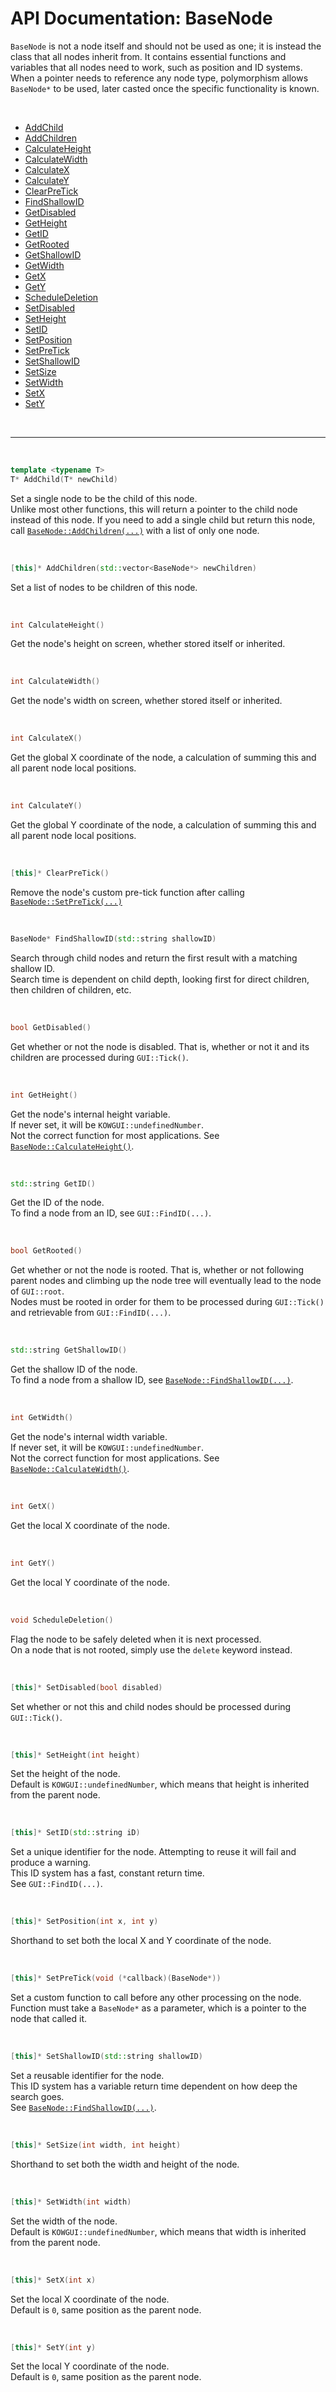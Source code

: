 # API Documentation: BaseNode

`BaseNode` is not a node itself and should not be used as one; 
it is instead the class that all nodes inherit from. It contains 
essential functions and variables that all nodes need to work, 
such as position and ID systems. When a pointer needs to reference 
any node type, polymorphism allows `BaseNode*` to be used, 
later casted once the specific functionality is known.


<br>

- [AddChild](#basenode-addchild)
- [AddChildren](#basenode-addchildren)
- [CalculateHeight](#basenode-calculateheight)
- [CalculateWidth](#basenode-calculatewidth)
- [CalculateX](#basenode-calculatex)
- [CalculateY](#basenode-calculatey)
- [ClearPreTick](#basenode-clearpretick)
- [FindShallowID](#basenode-findshallowid)
- [GetDisabled](#basenode-getdisabled)
- [GetHeight](#basenode-getheight)
- [GetID](#basenode-getid)
- [GetRooted](#basenode-getrooted)
- [GetShallowID](#basenode-getshallowid)
- [GetWidth](#basenode-getwidth)
- [GetX](#basenode-getx)
- [GetY](#basenode-gety)
- [ScheduleDeletion](#basenode-scheduledeletion)
- [SetDisabled](#basenode-setdisabled)
- [SetHeight](#basenode-setheight)
- [SetID](#basenode-setid)
- [SetPosition](#basenode-setposition)
- [SetPreTick](#basenode-setpretick)
- [SetShallowID](#basenode-setshallowid)
- [SetSize](#basenode-setsize)
- [SetWidth](#basenode-setwidth)
- [SetX](#basenode-setx)
- [SetY](#basenode-sety)

<br>

---

<br>


<a id="basenode-addchild"></a>
```C++
template <typename T>
T* AddChild(T* newChild)
```
Set a single node to be the child of this node. <br>
Unlike most other functions, this will return a pointer to 
the child node instead of this node. If you need to add a single 
child but return this node, call [`BaseNode::AddChildren(...)`](#basenode-addchildren) 
with a list of only one node. 

<br>

<a id="basenode-addchildren"></a>
```C++
[this]* AddChildren(std::vector<BaseNode*> newChildren)
```
Set a list of nodes to be children of this node.

<br>

<a id="basenode-calculateheight"></a>
```C++
int CalculateHeight()
```
Get the node's height on screen, whether stored itself or inherited.

<br>

<a id="basenode-calculatewidth"></a>
```C++
int CalculateWidth()
```
Get the node's width on screen, whether stored itself or inherited.

<br>

<a id="basenode-calculatex"></a>
```C++
int CalculateX()
```
Get the global X coordinate of the node, a calculation of summing 
this and all parent node local positions.

<br>

<a id="basenode-calculatey"></a>
```C++
int CalculateY()
```
Get the global Y coordinate of the node, a calculation of summing 
this and all parent node local positions.

<br>

<a id="basenode-clearpretick"></a>
```C++
[this]* ClearPreTick()
```
Remove the node's custom pre-tick function after calling [`BaseNode::SetPreTick(...)`](#basenode-setpretick)

<br>

<a id="basenode-findshallowid"></a>
```C++
BaseNode* FindShallowID(std::string shallowID)
```
Search through child nodes and return the first result with 
a matching shallow ID. <br>
Search time is dependent on child depth, looking first for 
direct children, then children of children, etc. 

<br>

<a id="basenode-getdisabled"></a>
```C++
bool GetDisabled()
```
Get whether or not the node is disabled. That is, whether or 
not it and its children are processed during `GUI::Tick()`.

<br>

<a id="basenode-getheight"></a>
```C++
int GetHeight()
```
Get the node's internal height variable. <br>
If never set, it will be `KOWGUI::undefinedNumber`. <br>
Not the correct function for most applications. See [`BaseNode::CalculateHeight()`](#basenode-calculateheight).

<br>

<a id="basenode-getid"></a>
```C++
std::string GetID()
```
Get the ID of the node. <br>
To find a node from an ID, see `GUI::FindID(...)`.

<br>

<a id="basenode-getrooted"></a>
```C++
bool GetRooted()
```
Get whether or not the node is rooted. That is, whether or 
not following parent nodes and climbing up the node tree will 
eventually lead to the node of `GUI::root`. <br>
Nodes must be rooted in order for them to be processed during 
`GUI::Tick()` and retrievable from `GUI::FindID(...)`.

<br>

<a id="basenode-getshallowid"></a>
```C++
std::string GetShallowID()
```
Get the shallow ID of the node. <br>
To find a node from a shallow ID, see [`BaseNode::FindShallowID(...)`](#basenode-findshallowid).

<br>

<a id="basenode-getwidth"></a>
```C++
int GetWidth()
```
Get the node's internal width variable. <br>
If never set, it will be `KOWGUI::undefinedNumber`. <br>
Not the correct function for most applications. See [`BaseNode::CalculateWidth()`](#basenode-calculatewidth).

<br>

<a id="basenode-getx"></a>
```C++
int GetX()
```
Get the local X coordinate of the node.

<br>

<a id="basenode-gety"></a>
```C++
int GetY()
```
Get the local Y coordinate of the node.

<br>

<a id="basenode-scheduledeletion"></a>
```C++
void ScheduleDeletion()
```
Flag the node to be safely deleted when it is next processed. <br>
On a node that is not rooted, simply use the `delete` keyword 
instead. 

<br>

<a id="basenode-setdisabled"></a>
```C++
[this]* SetDisabled(bool disabled)
```
Set whether or not this and child nodes should be processed 
during `GUI::Tick()`.

<br>

<a id="basenode-setheight"></a>
```C++
[this]* SetHeight(int height)
```
Set the height of the node. <br>
Default is `KOWGUI::undefinedNumber`, which means that height 
is inherited from the parent node.

<br>

<a id="basenode-setid"></a>
```C++
[this]* SetID(std::string iD)
```
Set a unique identifier for the node. Attempting to reuse it 
will fail and produce a warning. <br>
This ID system has a fast, constant return time. <br>
See `GUI::FindID(...)`.

<br>

<a id="basenode-setposition"></a>
```C++
[this]* SetPosition(int x, int y)
```
Shorthand to set both the local X and Y coordinate of the node. 

<br>

<a id="basenode-setpretick"></a>
```C++
[this]* SetPreTick(void (*callback)(BaseNode*))
```
Set a custom function to call before any other processing on 
the node. <br>
Function must take a `BaseNode*` as a parameter, which is a 
pointer to the node that called it.

<br>

<a id="basenode-setshallowid"></a>
```C++
[this]* SetShallowID(std::string shallowID)
```
Set a reusable identifier for the node. <br>
This ID system has a variable return time dependent on how 
deep the search goes. <br>
See [`BaseNode::FindShallowID(...)`](#basenode-findshallowid).

<br>

<a id="basenode-setsize"></a>
```C++
[this]* SetSize(int width, int height)
```
Shorthand to set both the width and height of the node.

<br>

<a id="basenode-setwidth"></a>
```C++
[this]* SetWidth(int width)
```
Set the width of the node. <br>
Default is `KOWGUI::undefinedNumber`, which means that width 
is inherited from the parent node.

<br>

<a id="basenode-setx"></a>
```C++
[this]* SetX(int x)
```
Set the local X coordinate of the node. <br>
Default is `0`, same position as the parent node.

<br>

<a id="basenode-sety"></a>
```C++
[this]* SetY(int y)
```
Set the local Y coordinate of the node. <br>
Default is `0`, same position as the parent node.